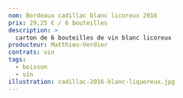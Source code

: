 ```yaml
---
nom: Bordeaux cadillac blanc licoreux 2016
prix: 29,25 € / 6 bouteilles
description: >
  carton de 6 bouteilles de vin blanc licoreux
producteur: Matthieu-Verdier
contrats: vin
tags: 
  - boisson
  - vin
illustration: cadillac-2016-blanc-liquoreux.jpg
---
```


